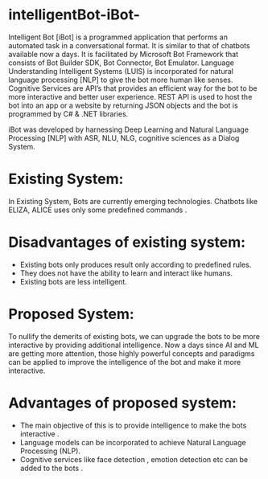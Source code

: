 # intelligentBot-iBot-

Intelligent Bot [iBot] is a programmed application that performs an automated task in a conversational format. It is similar to that of chatbots available now a days. It is facilitated by Microsoft Bot Framework that consists of Bot Builder SDK,  Bot Connector, Bot Emulator. Language Understanding Intelligent Systems (LUIS) is incorporated for natural language processing [NLP] to give the bot more human like senses. Cognitive Services are API’s that provides an efficient way for the bot to be more interactive and better user experience. REST API is used to host the bot into an app or a website by returning JSON objects and the bot is programmed by C# & .NET libraries. 

iBot was developed by harnessing Deep Learning and Natural Language Processing [NLP] with ASR, NLU, NLG, cognitive sciences as a Dialog System.

# Existing System: 
In Existing System, Bots are currently emerging technologies. Chatbots like ELIZA, ALICE uses only some predefined commands . 
# Disadvantages of existing system: 
- Existing bots only produces result only according to predefined rules. 
- They does not have the ability to learn and interact like humans. 
- Existing bots are less intelligent. 

# Proposed System: 
To nullify the demerits of existing bots, we can upgrade the bots to be more interactive by providing additional intelligence. Now a days since AI and ML are getting more attention, those highly powerful concepts and paradigms can be applied to improve the intelligence of the bot and make it more interactive.
# Advantages of proposed system: 
- The  main  objective  of  this  is  to  provide  intelligence to make the bots interactive . 
- Language models can be incorporated to achieve Natural Language Processing (NLP).  
- Cognitive services like face detection , emotion detection etc can be added to the bots . 


 

 
 

